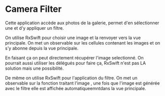 #  Camera Filter

Cette application accède aux photos de la galerie, permet d'en sélectionner une et d'y appliquer un filtre.

On utilise RxSwift pour choisir une image et la renvoyer vers la vue principale. On met un observable sur les cellules contenant les images et on s'y abonne depuis la vue principale.

En faisant ça on peut directement récupérer l'image selectionné. On pourrait aussi utiliser les délégués pour faire ça, RxSwift n'est pas LA solution mais une possibilité.

De même on utilise RxSwift pour l'application du filtre. On met un observable sur la fonction traitant l'image , une fois que l'image est générée avec le filtre elle est affichée automatiqueemntdans la vue principale.



